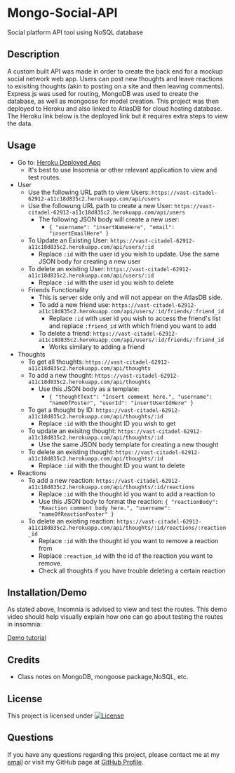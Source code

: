 # Mongo-Social-API
Social platform API tool using NoSQL database

## Description

A custom built API was made in order to create the back end for a mockup social network web app. Users can post new thoughts and leave reactions to exisiting thoughts (akin to posting on a site and then leaving comments). Express.js was used for routing, MongoDB was used to create the database, as well as mongoose for model creation. This project was then deployed to Heroku and also linked to AtlasDB for cloud hosting database. The Heroku link below is the deployed link but it requires extra steps to view the data.

## Usage

- Go to: [Heroku Deployed App](https://pure-depths-01409-8304d9d8effa.herokuapp.com/)
  - It's best to use Insomnia or other relevant application to view and test routes.
- User
  - Use the following URL path to view Users: `https://vast-citadel-62912-a11c18d835c2.herokuapp.com/api/users`
  - Use the followung URL path to create a new User: `https://vast-citadel-62912-a11c18d835c2.herokuapp.com/api/users`
    - The following JSON body will create a new user:
      - `{
   	"username": "insertNameHere",
    "email": "insertEmailHere"
  }`
  - To Update an Existing User: `https://vast-citadel-62912-a11c18d835c2.herokuapp.com/api/users/:id`
    - Replace `:id` with the user id you wish to update. Use the same JSON body for creating a new user
  - To delete an existing User: `https://vast-citadel-62912-a11c18d835c2.herokuapp.com/api/users/:id`
    - Replace `:id` with the user id you wish to delete
  - Friends Functionality
    - This is server side only and will not appear on the AtlasDB side. 
    - To add a new friend use: `https://vast-citadel-62912-a11c18d835c2.herokuapp.com/api/users/:id/friends/:friend_id`
      - Replace `:id` with user id you wish to access the friend's list and replace `:friend_id` with which friend you want to add
    - To delete a friend: `https://vast-citadel-62912-a11c18d835c2.herokuapp.com/api/users/:id/friends/:friend_id`
      - Works similary to adding a friend
- Thoughts
  - To get all thoughts: `https://vast-citadel-62912-a11c18d835c2.herokuapp.com/api/thoughts`
  - To add a new thought: `https://vast-citadel-62912-a11c18d835c2.herokuapp.com/api/thoughts`
    - Use this JSON body as a template:
      - `{
  "thoughtText": "Insert comment here.",
  "username": "nameOfPoster",
  "userId": "insertUserIdHere"
}`
  - To get a thought by ID: `https://vast-citadel-62912-a11c18d835c2.herokuapp.com/api/thoughts/:id`
    - Replace `:id` with the thought ID you wish to get
  - To update an exisitng thought: `https://vast-citadel-62912-a11c18d835c2.herokuapp.com/api/thoughts/:id`
    - Use the same JSON body template for creating a new thought
  - To delete an existing thought: `https://vast-citadel-62912-a11c18d835c2.herokuapp.com/api/thoughts/:id`
    - Replace `:id` with the thought ID you want to delete
- Reactions
  - To add a new reaction: `https://vast-citadel-62912-a11c18d835c2.herokuapp.com/api/thoughts/:id/reactions`
    - Replace `:id` with the thought id you want to add a reaction to
    - Use this JSON body to format the reaction: `{
	"reactionBody": "Reaction comment body here.",
	"username": "nameOfReactionPoster"
}`
  - To delete an existing reaction: `https://vast-citadel-62912-a11c18d835c2.herokuapp.com/api/thoughts/:id/reactions/:reaction_id`
    - Replace `:id` with the thought id you want to remove a reaction from
    - Replace `:reaction_id` with the id of the reaction you want to remove.
    - Check all thoughts if you have trouble deleting a certain reaction

## Installation/Demo

As stated above, Insomnia is advised to view and test the routes. This demo video should help visually explain how one can go about testing the routes in insomnia:

[Demo tutorial](WIP)



## Credits

- Class notes on MongoDB, mongoose package,NoSQL, etc.


## License
This project is licensed under [![License](https://img.shields.io/badge/License-MIT-brightgreen.svg)](https://opensource.org/licenses/MIT)

## Questions
If you have any questions regarding this project, please contact me at my [email](joseguillen587@yahoo.com) or visit my GitHub page at [GitHub Profile](https://github.com/Exo-MDR-CD2000).